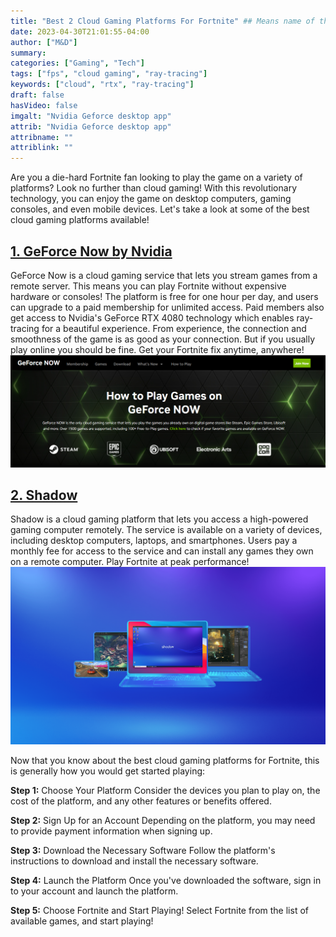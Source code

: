 ```yaml
---
title: "Best 2 Cloud Gaming Platforms For Fortnite" ## Means name of the article is filename
date: 2023-04-30T21:01:55-04:00
author: ["M&D"]
summary:
categories: ["Gaming", "Tech"]
tags: ["fps", "cloud gaming", "ray-tracing"]
keywords: ["cloud", "rtx", "ray-tracing"]
draft: false
hasVideo: false
imgalt: "Nvidia Geforce desktop app"
attrib: "Nvidia Geforce desktop app"
attribname: ""
attriblink: ""
---
```


Are you a die-hard Fortnite fan looking to play the game on a variety of platforms? Look no further than cloud gaming! With this revolutionary technology, you can enjoy the game on desktop computers, gaming consoles, and even mobile devices. Let's take a look at some of the best cloud gaming platforms available!

## [1. GeForce Now by Nvidia](https://www.nvidia.com/en-us/geforce-now/)

GeForce Now is a cloud gaming service that lets you stream games from a remote server. This means you can play Fortnite without expensive hardware or consoles! The platform is free for one hour per day, and users can upgrade to a paid membership for unlimited access. Paid members also get access to Nvidia's GeForce RTX 4080 technology which enables ray-tracing for a beautiful experience. From experience, the connection and smoothness of the game is as good as your connection. But if you usually play online you should be fine. Get your Fortnite fix anytime, anywhere!
![GeForce website](geforce-howto.png)
<br>

## [2. Shadow](https://shadow.tech/)

Shadow is a cloud gaming platform that lets you access a high-powered gaming computer remotely. The service is available on a variety of devices, including desktop computers, laptops, and smartphones. Users pay a monthly fee for access to the service and can install any games they own on a remote computer. Play Fortnite at peak performance!
![Shadow](Shadow-Packshot-min.png)

Now that you know about the best cloud gaming platforms for Fortnite, this is generally how you would get started playing:

**Step 1:** Choose Your Platform
Consider the devices you plan to play on, the cost of the platform, and any other features or benefits offered.

**Step 2:** Sign Up for an Account
Depending on the platform, you may need to provide payment information when signing up.

**Step 3:** Download the Necessary Software
Follow the platform's instructions to download and install the necessary software.

**Step 4:** Launch the Platform
Once you've downloaded the software, sign in to your account and launch the platform.

**Step 5:** Choose Fortnite and Start Playing!
Select Fortnite from the list of available games, and start playing!
<br>
<br>
<br>
<br>
<br>
